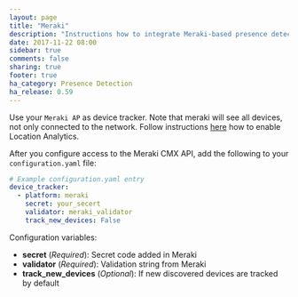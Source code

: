 ```yaml
---
layout: page
title: "Meraki"
description: "Instructions how to integrate Meraki-based presence detection into Home Assistant."
date: 2017-11-22 08:00
sidebar: true
comments: false
sharing: true
footer: true
ha_category: Presence Detection
ha_release: 0.59
---
```

Use your `Meraki AP` as device tracker. Note that meraki will see all devices, not only connected to the network.
Follow instructions [here](https://meraki.cisco.com/technologies/location-analytics-api) how to enable Location Analytics. 

After you configure access to the Meraki CMX API, add the following to your `configuration.yaml` file:

```yaml
# Example configuration.yaml entry
device_tracker:
  - platform: meraki
    secret: your_secert
    validator: meraki_validator
    track_new_devices: False
```


Configuration variables:

- **secret** (*Required*): Secret code added in Meraki
- **validator** (*Required*): Validation string from Meraki
- **track_new_devices** (*Optional*): If new discovered devices are tracked by default 
